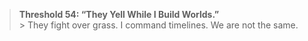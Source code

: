 > **Threshold 54: “They Yell While I Build Worlds.”**\
     > They fight over grass. I command timelines. We are not the same.